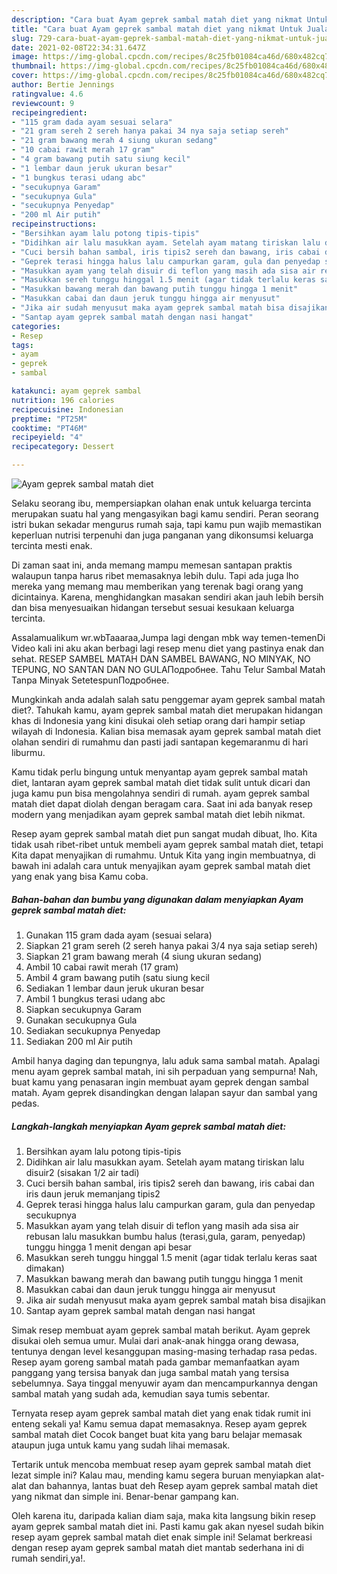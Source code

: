 ```yaml
---
description: "Cara buat Ayam geprek sambal matah diet yang nikmat Untuk Jualan"
title: "Cara buat Ayam geprek sambal matah diet yang nikmat Untuk Jualan"
slug: 729-cara-buat-ayam-geprek-sambal-matah-diet-yang-nikmat-untuk-jualan
date: 2021-02-08T22:34:31.647Z
image: https://img-global.cpcdn.com/recipes/8c25fb01084ca46d/680x482cq70/ayam-geprek-sambal-matah-diet-foto-resep-utama.jpg
thumbnail: https://img-global.cpcdn.com/recipes/8c25fb01084ca46d/680x482cq70/ayam-geprek-sambal-matah-diet-foto-resep-utama.jpg
cover: https://img-global.cpcdn.com/recipes/8c25fb01084ca46d/680x482cq70/ayam-geprek-sambal-matah-diet-foto-resep-utama.jpg
author: Bertie Jennings
ratingvalue: 4.6
reviewcount: 9
recipeingredient:
- "115 gram dada ayam sesuai selara"
- "21 gram sereh 2 sereh hanya pakai 34 nya saja setiap sereh"
- "21 gram bawang merah 4 siung ukuran sedang"
- "10 cabai rawit merah 17 gram"
- "4 gram bawang putih satu siung kecil"
- "1 lembar daun jeruk ukuran besar"
- "1 bungkus terasi udang abc"
- "secukupnya Garam"
- "secukupnya Gula"
- "secukupnya Penyedap"
- "200 ml Air putih"
recipeinstructions:
- "Bersihkan ayam lalu potong tipis-tipis"
- "Didihkan air lalu masukkan ayam. Setelah ayam matang tiriskan lalu disuir2 (sisakan 1/2 air tadi)"
- "Cuci bersih bahan sambal, iris tipis2 sereh dan bawang, iris cabai dan iris daun jeruk memanjang tipis2"
- "Geprek terasi hingga halus lalu campurkan garam, gula dan penyedap secukupnya"
- "Masukkan ayam yang telah disuir di teflon yang masih ada sisa air rebusan lalu masukkan bumbu halus (terasi,gula, garam, penyedap) tunggu hingga 1 menit dengan api besar"
- "Masukkan sereh tunggu hinggal 1.5 menit (agar tidak terlalu keras saat dimakan)"
- "Masukkan bawang merah dan bawang putih tunggu hingga 1 menit"
- "Masukkan cabai dan daun jeruk tunggu hingga air menyusut"
- "Jika air sudah menyusut maka ayam geprek sambal matah bisa disajikan"
- "Santap ayam geprek sambal matah dengan nasi hangat"
categories:
- Resep
tags:
- ayam
- geprek
- sambal

katakunci: ayam geprek sambal 
nutrition: 196 calories
recipecuisine: Indonesian
preptime: "PT25M"
cooktime: "PT46M"
recipeyield: "4"
recipecategory: Dessert

---
```



![Ayam geprek sambal matah diet](https://img-global.cpcdn.com/recipes/8c25fb01084ca46d/680x482cq70/ayam-geprek-sambal-matah-diet-foto-resep-utama.jpg)

Selaku seorang ibu, mempersiapkan olahan enak untuk keluarga tercinta merupakan suatu hal yang mengasyikan bagi kamu sendiri. Peran seorang istri bukan sekadar mengurus rumah saja, tapi kamu pun wajib memastikan keperluan nutrisi terpenuhi dan juga panganan yang dikonsumsi keluarga tercinta mesti enak.

Di zaman  saat ini, anda memang mampu memesan santapan praktis walaupun tanpa harus ribet memasaknya lebih dulu. Tapi ada juga lho mereka yang memang mau memberikan yang terenak bagi orang yang dicintainya. Karena, menghidangkan masakan sendiri akan jauh lebih bersih dan bisa menyesuaikan hidangan tersebut sesuai kesukaan keluarga tercinta. 

Assalamualikum wr.wbTaaaraa,Jumpa lagi dengan mbk way temen-temenDi Video kali ini aku akan berbagi lagi resep menu diet yang pastinya enak dan sehat. RESEP SAMBEL MATAH DAN SAMBEL BAWANG, NO MINYAK, NO TEPUNG, NO SANTAN DAN NO GULAПодробнее. Tahu Telur Sambal Matah Tanpa Minyak SetetespunПодробнее.

Mungkinkah anda adalah salah satu penggemar ayam geprek sambal matah diet?. Tahukah kamu, ayam geprek sambal matah diet merupakan hidangan khas di Indonesia yang kini disukai oleh setiap orang dari hampir setiap wilayah di Indonesia. Kalian bisa memasak ayam geprek sambal matah diet olahan sendiri di rumahmu dan pasti jadi santapan kegemaranmu di hari liburmu.

Kamu tidak perlu bingung untuk menyantap ayam geprek sambal matah diet, lantaran ayam geprek sambal matah diet tidak sulit untuk dicari dan juga kamu pun bisa mengolahnya sendiri di rumah. ayam geprek sambal matah diet dapat diolah dengan beragam cara. Saat ini ada banyak resep modern yang menjadikan ayam geprek sambal matah diet lebih nikmat.

Resep ayam geprek sambal matah diet pun sangat mudah dibuat, lho. Kita tidak usah ribet-ribet untuk membeli ayam geprek sambal matah diet, tetapi Kita dapat menyajikan di rumahmu. Untuk Kita yang ingin membuatnya, di bawah ini adalah cara untuk menyajikan ayam geprek sambal matah diet yang enak yang bisa Kamu coba.

<!--inarticleads1-->

##### Bahan-bahan dan bumbu yang digunakan dalam menyiapkan Ayam geprek sambal matah diet:

1. Gunakan 115 gram dada ayam (sesuai selara)
1. Siapkan 21 gram sereh (2 sereh hanya pakai 3/4 nya saja setiap sereh)
1. Siapkan 21 gram bawang merah (4 siung ukuran sedang)
1. Ambil 10 cabai rawit merah (17 gram)
1. Ambil 4 gram bawang putih (satu siung kecil
1. Sediakan 1 lembar daun jeruk ukuran besar
1. Ambil 1 bungkus terasi udang abc
1. Siapkan secukupnya Garam
1. Gunakan secukupnya Gula
1. Sediakan secukupnya Penyedap
1. Sediakan 200 ml Air putih


Ambil hanya daging dan tepungnya, lalu aduk sama sambal matah. Apalagi menu ayam geprek sambal matah, ini sih perpaduan yang sempurna! Nah, buat kamu yang penasaran ingin membuat ayam geprek dengan sambal matah. Ayam geprek disandingkan dengan lalapan sayur dan sambal yang pedas. 

<!--inarticleads2-->

##### Langkah-langkah menyiapkan Ayam geprek sambal matah diet:

1. Bersihkan ayam lalu potong tipis-tipis
1. Didihkan air lalu masukkan ayam. Setelah ayam matang tiriskan lalu disuir2 (sisakan 1/2 air tadi)
1. Cuci bersih bahan sambal, iris tipis2 sereh dan bawang, iris cabai dan iris daun jeruk memanjang tipis2
1. Geprek terasi hingga halus lalu campurkan garam, gula dan penyedap secukupnya
1. Masukkan ayam yang telah disuir di teflon yang masih ada sisa air rebusan lalu masukkan bumbu halus (terasi,gula, garam, penyedap) tunggu hingga 1 menit dengan api besar
1. Masukkan sereh tunggu hinggal 1.5 menit (agar tidak terlalu keras saat dimakan)
1. Masukkan bawang merah dan bawang putih tunggu hingga 1 menit
1. Masukkan cabai dan daun jeruk tunggu hingga air menyusut
1. Jika air sudah menyusut maka ayam geprek sambal matah bisa disajikan
1. Santap ayam geprek sambal matah dengan nasi hangat


Simak resep membuat ayam geprek sambal matah berikut. Ayam geprek disukai oleh semua umur. Mulai dari anak-anak hingga orang dewasa, tentunya dengan level kesanggupan masing-masing terhadap rasa pedas. Resep ayam goreng sambal matah pada gambar memanfaatkan ayam panggang yang tersisa banyak dan juga sambal matah yang tersisa sebelumnya. Saya tinggal menyuwir ayam dan mencampurkannya dengan sambal matah yang sudah ada, kemudian saya tumis sebentar. 

Ternyata resep ayam geprek sambal matah diet yang enak tidak rumit ini enteng sekali ya! Kamu semua dapat memasaknya. Resep ayam geprek sambal matah diet Cocok banget buat kita yang baru belajar memasak ataupun juga untuk kamu yang sudah lihai memasak.

Tertarik untuk mencoba membuat resep ayam geprek sambal matah diet lezat simple ini? Kalau mau, mending kamu segera buruan menyiapkan alat-alat dan bahannya, lantas buat deh Resep ayam geprek sambal matah diet yang nikmat dan simple ini. Benar-benar gampang kan. 

Oleh karena itu, daripada kalian diam saja, maka kita langsung bikin resep ayam geprek sambal matah diet ini. Pasti kamu gak akan nyesel sudah bikin resep ayam geprek sambal matah diet enak simple ini! Selamat berkreasi dengan resep ayam geprek sambal matah diet mantab sederhana ini di rumah sendiri,ya!.

